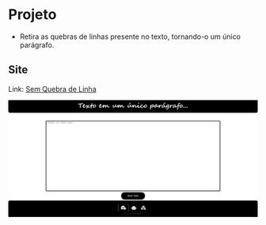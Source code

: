 # Projeto 

* Retira as quebras de linhas presente no texto, tornando-o um único parágrafo.

## Site

Link: <a href='https://fabianonanets.github.io/sem-quebra-de-linha/'>Sem Quebra de Linha</a>

<img src='https://github.com/FabianoNanets/sem-quebra-de-linha/blob/master/imagens/tela.PNG'>

